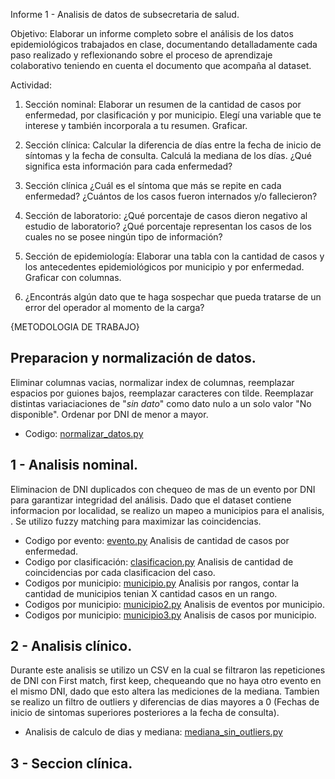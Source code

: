 Informe 1 - Analisis de datos de subsecretaria de salud.

Objetivo:
Elaborar un informe completo sobre el análisis de los datos epidemiológicos trabajados en clase, documentando detalladamente cada paso realizado y reflexionando sobre el proceso de aprendizaje colaborativo teniendo en cuenta el documento que acompaña al dataset.
 
Actividad:
1. Sección nominal: Elaborar un resumen de la cantidad de casos por enfermedad, por
clasificación y por municipio. Elegí una variable que te interese y también incorporala
a tu resumen. Graficar.

2. Sección clínica: Calcular la diferencia de días entre la fecha de inicio de síntomas y
la fecha de consulta. Calculá la mediana de los días. ¿Qué significa esta información
para cada enfermedad?

3. Sección clínica ¿Cuál es el síntoma que más se repite en cada enfermedad?
¿Cuántos de los casos fueron internados y/o fallecieron?

4. Sección de laboratorio: ¿Qué porcentaje de casos dieron negativo al estudio de
laboratorio? ¿Qué porcentaje representan los casos de los cuales no se posee
ningún tipo de información?

5. Sección de epidemiología: Elaborar una tabla con la cantidad de casos y los
antecedentes epidemiológicos por municipio y por enfermedad. Graficar con
columnas.

6. ¿Encontrás algún dato que te haga sospechar que pueda tratarse de un error del
operador al momento de la carga?

{METODOLOGIA DE TRABAJO}

## Preparacion y normalización de datos.
Eliminar columnas vacias, normalizar index de columnas, reemplazar espacios por guiones bajos, reemplazar caracteres con tilde. Reemplazar distintas variaciaciones de "*sin dato*" como dato nulo a un solo valor "No disponible".
Ordenar por DNI de menor a mayor.
- Codigo: [normalizar_datos.py](https://github.com/MaxeeBenet/cienciadedatos/blob/main/normalizar_datos.py)

## 1 - Analisis nominal.
Eliminacion de DNI duplicados con chequeo de mas de un evento por DNI para garantizar integridad del análisis.
Dado que el dataset contiene informacion por localidad, se realizo un mapeo a municipios para el analisis, . Se utilizo fuzzy matching para maximizar las coincidencias.
- Codigo por evento: [evento.py](https://github.com/MaxeeBenet/cienciadedatos/blob/main/eventos.py) Analisis de cantidad de casos por enfermedad.
- Codigo por clasificación: [clasificacion.py](https://github.com/MaxeeBenet/cienciadedatos/blob/main/clasificacion.py) Analisis de cantidad de coincidencias por cada clasificacion del caso.
- Codigos por municipio: [municipio.py](https://github.com/MaxeeBenet/cienciadedatos/blob/main/municipio.py) Analisis por rangos, contar la cantidad de municipios tenian X cantidad casos en un rango.
- Codigos por municipio: [municipio2.py](https://github.com/MaxeeBenet/cienciadedatos/blob/main/municipio2.py) Analisis de eventos por municipio.
- Codigos por municipio: [municipio3.py](https://github.com/MaxeeBenet/cienciadedatos/blob/main/municipio3.py) Analisis de casos por municipio.

## 2 - Analisis clínico.
Durante este analisis se utilizo un CSV en la cual se filtraron las repeticiones de DNI con First match, first keep, chequeando que no haya otro evento en el mismo DNI, dado que esto altera las mediciones de la mediana.
Tambien se realizo un filtro de outliers y diferencias de dias mayores a 0 (Fechas de inicio de sintomas superiores posteriores a la fecha de consulta).
- Analisis de calculo de dias y mediana: [mediana_sin_outliers.py](https://github.com/MaxeeBenet/cienciadedatos/blob/main/mediana_sin_outliers.py)

## 3 - Seccion clínica.
